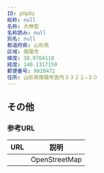 ```yaml
---
ID: pUpOz
総称: null
名称: 大神宮
名称読み: null
別名: null
都道府県: 山形県
区域: 南陽市
緯度: 38.0764118
経度: 140.1317159
郵便番号: 9920472
住所: 山形県南陽市宮内３３２１−３０
---
```


## その他

### 参考URL

| URL | 説明          |
| --- | ------------- |
|     | OpenStreetMap |
